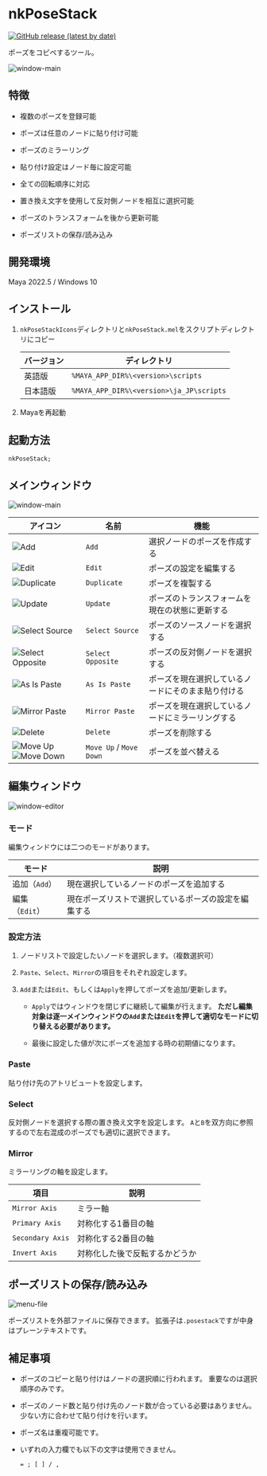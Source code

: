 # nkPoseStack

[![GitHub release (latest by date)](https://img.shields.io/github/v/release/imaoki/nkPoseStack)](https://github.com/imaoki/nkPoseStack/releases/latest)

ポーズをコピペするツール。

![window-main](resource/window-main.png "window-main")

## 特徴

* 複数のポーズを登録可能

* ポーズは任意のノードに貼り付け可能

* ポーズのミラーリング

* 貼り付け設定はノード毎に設定可能

* 全ての回転順序に対応

* 置き換え文字を使用して反対側ノードを相互に選択可能

* ポーズのトランスフォームを後から更新可能

* ポーズリストの保存/読み込み

<!-- ## 要件 -->

<!-- * [imaoki/Standard](https://github.com/imaoki/Standard) -->

## 開発環境

Maya 2022.5 / Windows 10

## インストール

01. `nkPoseStackIcons`ディレクトリと`nkPoseStack.mel`をスクリプトディレクトリにコピー

    | バージョン | ディレクトリ                             |
    | ---------- | ---------------------------------------- |
    | 英語版     | `%MAYA_APP_DIR%\<version>\scripts`       |
    | 日本語版   | `%MAYA_APP_DIR%\<version>\ja_JP\scripts` |

02. Mayaを再起動

## 起動方法

```mel
nkPoseStack;
```

## メインウィンドウ

![window-main](resource/window-main.png "window-main")

| アイコン                                                                                                         | 名前                    | 機能                                               |
| ---------------------------------------------------------------------------------------------------------------- | ----------------------- | -------------------------------------------------- |
| ![Add](nkPoseStackIcons/addPose.png "Add")                                                                       | `Add`                   | 選択ノードのポーズを作成する                       |
| ![Edit](nkPoseStackIcons/editPose.png "Edit")                                                                    | `Edit`                  | ポーズの設定を編集する                             |
| ![Duplicate](nkPoseStackIcons/duplicatePose.png "Duplicate")                                                     | `Duplicate`             | ポーズを複製する                                   |
| ![Update](nkPoseStackIcons/updatePose.png "Update")                                                              | `Update`                | ポーズのトランスフォームを現在の状態に更新する     |
| ![Select Source](nkPoseStackIcons/selectSource.png "Select Source")                                              | `Select Source`         | ポーズのソースノードを選択する                     |
| ![Select Opposite](nkPoseStackIcons/selectOpposite.png "Select Opposite")                                        | `Select Opposite`       | ポーズの反対側ノードを選択する                     |
| ![As Is Paste](nkPoseStackIcons/pasteSource.png "As Is Paste")                                                   | `As Is Paste`           | ポーズを現在選択しているノードにそのまま貼り付ける |
| ![Mirror Paste](nkPoseStackIcons/pasteOpposite.png "Mirror Paste")                                               | `Mirror Paste`          | ポーズを現在選択しているノードにミラーリングする   |
| ![Delete](nkPoseStackIcons/deletePose.png "Delete")                                                              | `Delete`                | ポーズを削除する                                   |
| ![Move Up](nkPoseStackIcons/moveUpPose.png "Move Up")![Move Down](nkPoseStackIcons/moveDownPose.png "Move Down") | `Move Up` / `Move Down` | ポーズを並べ替える                                 |

## 編集ウィンドウ

![window-editor](resource/window-editor.png "window-editor")

### モード

編集ウィンドウには二つのモードがあります。

| モード         | 説明                                                 |
| -------------- | ---------------------------------------------------- |
| 追加（`Add`）  | 現在選択しているノードのポーズを追加する             |
| 編集（`Edit`） | 現在ポーズリストで選択しているポーズの設定を編集する |

### 設定方法

01. ノードリストで設定したいノードを選択します。（複数選択可）

02. `Paste`、`Select`、`Mirror`の項目をそれぞれ設定します。

03. `Add`または`Edit`、もしくは`Apply`を押してポーズを追加/更新します。

    * `Apply`ではウィンドウを閉じずに継続して編集が行えます。
      **ただし編集対象は逐一メインウィンドウの`Add`または`Edit`を押して適切なモードに切り替える必要があります。**

    * 最後に設定した値が次にポーズを追加する時の初期値になります。

### Paste

貼り付け先のアトリビュートを設定します。

### Select

反対側ノードを選択する際の置き換え文字を設定します。
`A`と`B`を双方向に参照するので左右混成のポーズでも適切に選択できます。

### Mirror

ミラーリングの軸を設定します。

| 項目             | 説明                           |
| ---------------- | ------------------------------ |
| `Mirror Axis`    | ミラー軸                       |
| `Primary Axis`   | 対称化する1番目の軸            |
| `Secondary Axis` | 対称化する2番目の軸            |
| `Invert Axis`    | 対称化した後で反転するかどうか |

## ポーズリストの保存/読み込み

![menu-file](resource/menu-file.png "menu-file")

ポーズリストを外部ファイルに保存できます。
拡張子は`.posestack`ですが中身はプレーンテキストです。

## 補足事項

* ポーズのコピーと貼り付けはノードの選択順に行われます。
  重要なのは選択順序のみです。

* ポーズのノード数と貼り付け先のノード数が合っている必要はありません。
  少ない方に合わせて貼り付けを行います。

* ポーズ名は重複可能です。

* いずれの入力欄でも以下の文字は使用できません。

  ```
  = ; [ ] / ,
  ```

<!-- ## 使い方 -->

<!-- ## 制限 -->

<!-- ## 既知の問題 -->

<!-- * 問題 -->

<!-- ## 追加情報 -->

